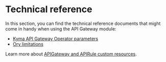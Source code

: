 # Technical reference

In this section, you can find the technical reference documents that might come in handy when using the API Gateway module:
- [Kyma API Gateway Operator parameters](./05-00-api-gateway-operator-parameters.md)
- [Ory limitations](./05-50-ory-limitations.md)

Learn more about [APIGateway and APIRule custom resources](../custom-resources/README.md).